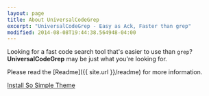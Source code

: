 ```yaml
---
layout: page
title: About UniversalCodeGrep
excerpt: "UniversalCodeGrep - Easy as Ack, Faster than grep"
modified: 2014-08-08T19:44:38.564948-04:00
---
```


Looking for a fast code search tool that's easier to use than `grep`?  **UniversalCodeGrep** may be just what you're looking for.

Please read the [Readme]({{ site.url }}/readme) for more information.

<a markdown="0" href="{{ site.url }}/theme-setup" class="btn">Install So Simple Theme</a>

[^1]: Example: *domain.com/category-name/post-title*